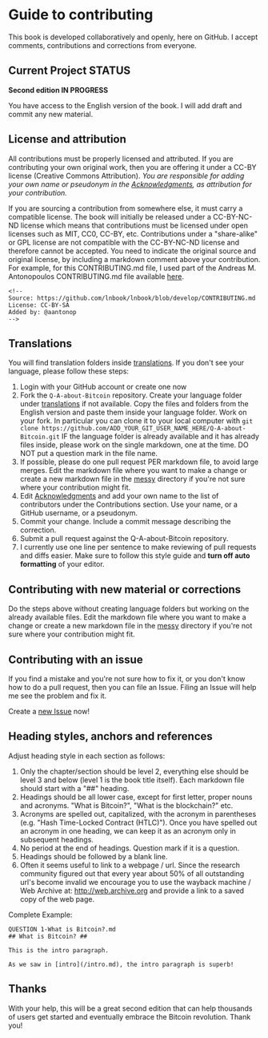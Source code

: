 # Guide to contributing

This book is developed collaboratively and openly, here on GitHub. I accept comments, contributions and corrections from everyone.

## Current Project STATUS
**Second edition IN PROGRESS**

You have access to the English version of the book. I will add draft and commit any new material.

## License and attribution

All contributions must be properly licensed and attributed. If you are contributing your own original work, then you are offering it under a CC-BY license (Creative Commons Attribution). *You are responsible for adding your own name or pseudonym in the [Acknowledgments](Acknowledgments.md), as attribution for your contribution.*

If you are sourcing a contribution from somewhere else, it must carry a compatible license. The book will initially be released under a CC-BY-NC-ND license which means that contributions must be licensed under open licenses such as MIT, CC0, CC-BY, etc. Contributions under a "share-alike" or GPL license are not compatible with the CC-BY-NC-ND license and therefore cannot be accepted. You need to indicate the original source and original license, by including a markdown comment above your contribution. For example, for this CONTRIBUTING.md file, I used part of the Andreas M. Antonopoulos CONTRIBUTING.md file available [here](https://github.com/lnbook/lnbook/blob/develop/CONTRIBUTING.md).

```
<!-- 
Source: https://github.com/lnbook/lnbook/blob/develop/CONTRIBUTING.md
License: CC-BY-SA
Added by: @aantonop
-->
```
## Translations

You will find translation folders inside [translations](tree/master/translations). If you don't see your language, please follow these steps:

1. Login with your GitHub account or create one now
2. Fork the `Q-A-about-Bitcoin` repository. Create your language folder under [translations](tree/master/translations) if not available. Copy the files and folders from the English version and paste them inside your language folder. Work on your fork. In particular you can clone it to your local computer with `git clone https://github.com/ADD_YOUR_GIT_USER_NAME_HERE/Q-A-about-Bitcoin.git`
IF the language folder is already available and it has already files inside, please work on the single markdown, one at the time. DO NOT put a question mark in the file name.
3. If possible, please do one pull request PER markdown file, to avoid large merges. Edit the markdown file where you want to make a change or create a new markdown file in the [messy](/messy) directory if you're not sure where your contribution might fit.
4. Edit [Acknowledgments](Acknowledgments.md) and add your own name to the list of contributors under the Contributions section. Use your name, or a GitHub username, or a pseudonym.
5. Commit your change. Include a commit message describing the correction.
6. Submit a pull request against the Q-A-about-Bitcoin repository.
7. I currently use one line per sentence to make reviewing of pull requests and diffs easier. Make sure to follow this style guide and **turn off auto formatting** of your editor.

## Contributing with new material or corrections

Do the steps above without creating language folders but working on the already available files. Edit the markdown file where you want to make a change or create a new markdown file in the [messy](/messy) directory if you're not sure where your contribution might fit.

## Contributing with an issue

If you find a mistake and you're not sure how to fix it, or you don't know how to do a pull request, then you can file an Issue. Filing an Issue will help me see the problem and fix it.

Create a [new Issue](https://github.com/theDavidCoen/Q-A-about-Bitcoin/issues/new/choose) now!

## Heading styles, anchors and references

Adjust heading style in each section as follows:

1. Only the chapter/section should be level 2, everything else should be level 3 and below (level 1 is the book title itself). Each markdown file should start with a "##" heading.
2. Headings should be all lower case, except for first letter, proper nouns and acronyms. "What is Bitcoin?", "What is the blockchain?" etc.
3. Acronyms are spelled out, capitalized, with the acronym in parentheses (e.g. "Hash Time-Locked Contract (HTLC)"). Once you have spelled out an acronym in one heading, we can keep it as an acronym only in subsequent headings.
4. No period at the end of headings. Question mark if it is a question.
5. Headings should be followed by a blank line.
6. Often it seems useful to link to a webpage / url. Since the research community figured out that every year about 50% of all outstanding url's become invalid we encourage you to use the wayback machine / Web Archive at: http://web.archive.org and provide a link to a saved copy of the web page.

Complete Example:

```
QUESTION 1-What is Bitcoin?.md
## What is Bitcoin? ##

This is the intro paragraph.

As we saw in [intro](/intro.md), the intro paragraph is superb!

```



## Thanks

With your help, this will be a great second edition that can help thousands of users get started and eventually embrace the Bitcoin revolution. Thank you!
